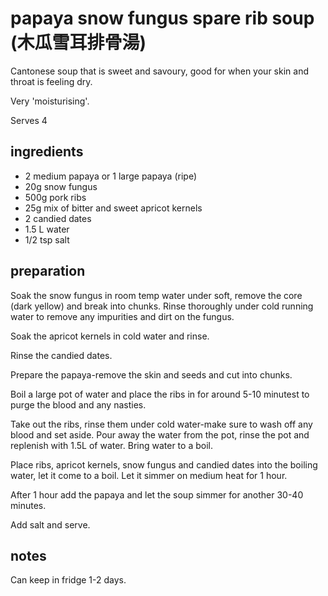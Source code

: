# papaya snow fungus spare rib soup (木瓜雪耳排骨湯)

Cantonese soup that is sweet and savoury, good for when your skin and throat is feeling dry. 

Very 'moisturising'.

Serves 4

## ingredients

- 2 medium papaya or 1 large papaya (ripe)
- 20g snow fungus
- 500g pork ribs
- 25g mix of bitter and sweet apricot kernels
- 2 candied dates
- 1.5 L water
- 1/2 tsp salt

## preparation

Soak the snow fungus in room temp water under soft, remove the core (dark yellow) and break into chunks. Rinse thoroughly under cold running
water to remove any impurities and dirt on the fungus.

Soak the apricot kernels in cold water and rinse.

Rinse the candied dates.

Prepare the papaya-remove the skin and seeds and cut into chunks.

Boil a large pot of water and place the ribs in for around 5-10 minutest to purge the blood and any nasties.

Take out the ribs, rinse them under cold water-make sure to wash off any blood and set aside. Pour away the water from the pot,
rinse the pot and replenish with 1.5L of water. Bring water to a boil.

Place ribs, apricot kernels, snow fungus and candied dates into the boiling water, let it come to a boil. Let it simmer on medium heat for 1 hour.

After 1 hour add the papaya and let the soup simmer for another 30-40 minutes.

Add salt and serve.

## notes

Can keep in fridge 1-2 days.
